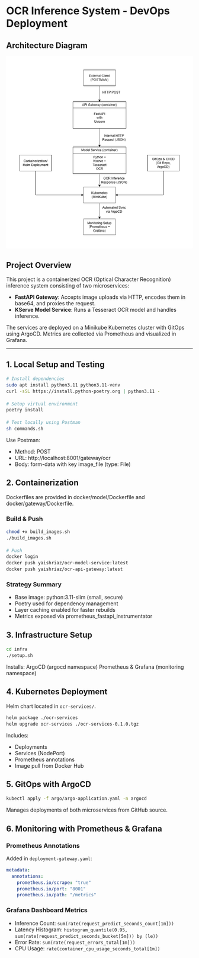# OCR Inference System - DevOps Deployment

## Architecture Diagram
![image](docs/ArchitectureDiagram.png)

## Project Overview

This project is a containerized OCR (Optical Character Recognition) inference system consisting of two microservices:

- **FastAPI Gateway**: Accepts image uploads via HTTP, encodes them in base64, and proxies the request.
- **KServe Model Service**: Runs a Tesseract OCR model and handles inference.

The services are deployed on a Minikube Kubernetes cluster with GitOps using ArgoCD. Metrics are collected via Prometheus and visualized in Grafana.

---

## 1. Local Setup and Testing

```bash
# Install dependencies
sudo apt install python3.11 python3.11-venv
curl -sSL https://install.python-poetry.org | python3.11 -

# Setup virtual environment
poetry install

# Test locally using Postman
sh commands.sh
```
Use Postman:
- Method: POST
- URL: http://localhost:8001/gateway/ocr
- Body: form-data with key image_file (type: File)

## 2. Containerization
Dockerfiles are provided in docker/model/Dockerfile and docker/gateway/Dockerfile.

### Build & Push
```bash
chmod +x build_images.sh
./build_images.sh

# Push
docker login
docker push yaishriaz/ocr-model-service:latest
docker push yaishriaz/ocr-api-gateway:latest
```

### Strategy Summary
- Base image: python:3.11-slim (small, secure)
- Poetry used for dependency management
- Layer caching enabled for faster rebuilds
- Metrics exposed via prometheus_fastapi_instrumentator

## 3. Infrastructure Setup
```bash
cd infra
./setup.sh
```
Installs:
ArgoCD (argocd namespace)
Prometheus & Grafana (monitoring namespace)

## 4. Kubernetes Deployment
Helm chart located in `ocr-services/`.
```bash
helm package ./ocr-services
helm upgrade ocr-services ./ocr-services-0.1.0.tgz
```
Includes:
- Deployments
- Services (NodePort)
- Prometheus annotations
- Image pull from Docker Hub

## 5. GitOps with ArgoCD
```bash
kubectl apply -f argo/argo-application.yaml -n argocd
```
Manages deployments of both microservices from GitHub source.

## 6. Monitoring with Prometheus & Grafana

### Prometheus Annotations
Added in `deployment-gateway.yaml`:
```yaml
metadata:
  annotations:
    prometheus.io/scrape: "true"
    prometheus.io/port: "8001"
    prometheus.io/path: "/metrics"
```

### Grafana Dashboard Metrics
- Inference Count: `sum(rate(request_predict_seconds_count[1m]))`
- Latency Histogram: `histogram_quantile(0.95, sum(rate(request_predict_seconds_bucket[5m])) by (le))`
- Error Rate: `sum(rate(request_errors_total[1m]))`
- CPU Usage: `rate(container_cpu_usage_seconds_total[1m])`
